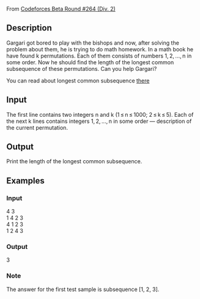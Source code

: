 From [Codeforces Beta Round #264 (Div. 2)](http://codeforces.com/contest/463)

## Description
Gargari got bored to play with the bishops and now, after solving the problem about them, he is trying to do math homework. In a math book he have found k permutations. Each of them consists of numbers 1, 2, ..., n in some order. Now he should find the length of the longest common subsequence of these permutations. Can you help Gargari?

You can read about longest common subsequence [there](https://en.wikipedia.org/wiki/Longest_common_subsequence_problem)
## Input
The first line contains two integers n and k (1 ≤ n ≤ 1000; 2 ≤ k ≤ 5). Each of the next k lines contains integers 1, 2, ..., n in some order — description of the current permutation.
## Output
Print the length of the longest common subsequence.

## Examples

### Input
4 3\
1 4 2 3\
4 1 2 3\
1 2 4 3

### Output
3

### Note
The answer for the first test sample is subsequence [1, 2, 3].
